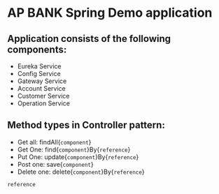 # AP BANK Spring Demo application
## Application consists of the following components:
- Eureka Service
- Config Service
- Gateway Service
- Account Service
- Customer Service
- Operation Service

## Method types in Controller pattern:

- Get all: findAll{`component`}
- Get One: find{`component`}By{`reference`}
- Put One: update{`component`}By{`reference`}
- Post one: save{`component`}
- Delete one: delete{`component`}By{`reference`}

`reference`
